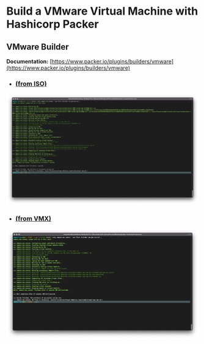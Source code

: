 # **Build a VMware Virtual Machine with Hashicorp Packer**

## **VMware Builder**

**Documentation:** [https://www.packer.io/plugins/builders/vmware](https://www.packer.io/plugins/builders/vmware)

* ### **[(from ISO)](builder-iso/docs/README.md)**

![builder-iso](builder-iso/docs/builder-iso.png)

* ### **[(from VMX)](builder-vmx/docs/README.md)**

![builder-vmx](builder-vmx/docs/builder-vmx.png)

